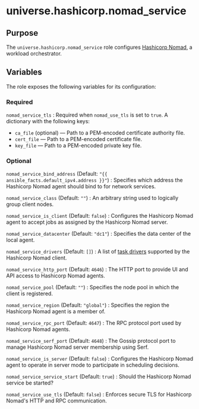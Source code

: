 <!-- roles/nomad_service/README.md
  -- =============================
  --
  -- Copying
  -- -------
  --
  -- Copyright (c) 2023 universe.hashicorp authors and contributors.
  --
  -- This file is part of the *universe.hashicorp* project.
  --
  -- *universe.hashicorp* is a free software project. You can redistribute it
  -- and/or modify it following the terms of the MIT License.
  --
  -- This software project is distributed *as is*, WITHOUT WARRANTY OF ANY KIND;
  -- including but not limited to the WARRANTIES OF MERCHANTABILITY, FITNESS FOR
  -- A PARTICULAR PURPOSE and NONINFRINGEMENT.
  --
  -- You should have received a copy of the MIT License along with
  -- *universe.hashicorp*. If not, see <http://opensource.org/licenses/MIT>.
  -->

universe.hashicorp.nomad_service
================================

Purpose
-------

The `universe.hashicorp.nomad_service` role configures [Hashicorp Nomad](
https://www.nomadproject.io/), a workload orchestrator.

Variables
---------

The role exposes the following variables for its configuration:

### Required

`nomad_service_tls`
: Required when `nomad_use_tls` is set to `true`. A dictionary with the
following keys:

- `ca_file` (optional) — Path to a PEM-encoded certificate authority file.
- `cert_file` — Path to a PEM-encoded certificate file.
- `key_file` — Path to a PEM-encoded private key file.

### Optional

`nomad_service_bind_address` (Default:
`"{{ ansible_facts.default_ipv4.address }}"`)
: Specifies which address the Hashicorp Nomad agent should bind to for network
services.

`nomad_service_class` (Default: `""`)
: An arbitrary string used to logically group client nodes.

`nomad_service_is_client` (Default: `false`)
: Configures the Hashicorp Nomad agent to accept jobs as assigned by the
Hashicorp Nomad server.

`nomad_service_datacenter` (Default: `"dc1"`)
: Specifies the data center of the local agent.

`nomad_service_drivers` (Default: `[]`)
: A list of [task drivers](https://developer.hashicorp.com/nomad/docs/drivers)
supported by the Hashicorp Nomad client.

`nomad_service_http_port` (Default: `4646`)
: The HTTP port to provide UI and API access to Hashicorp Nomad agents.

`nomad_service_pool` (Default: `""`)
: Specifies the node pool in which the client is registered.

`nomad_service_region` (Default: `"global"`)
: Specifies the region the Hashicorp Nomad agent is a member of.

`nomad_service_rpc_port` (Default: `4647`)
: The RPC protocol port used by Hashicorp Nomad agents.

`nomad_service_serf_port` (Default: `4648`)
: The Gossip protocol port to manage Hashicorp Nomad server membership using
Serf.

`nomad_service_is_server` (Default: `false`)
: Configures the Hashicorp Nomad agent to operate in server mode to participate
in scheduling decisions.

`nomad_service_service_start` (Default: `true`)
: Should the Hashicorp Nomad service be started?

`nomad_service_use_tls` (Default: `false`)
: Enforces secure TLS for Hashicorp Nomad's HTTP and RPC communication.
